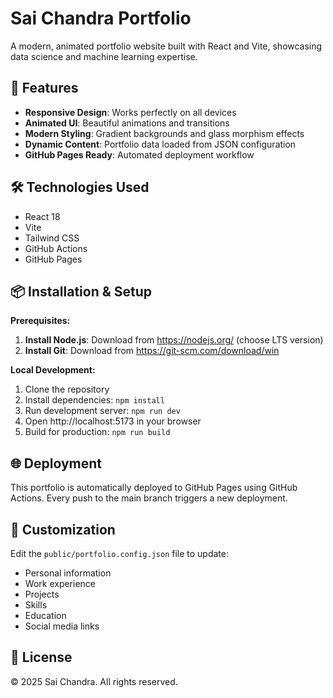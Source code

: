 # Sai Chandra Portfolio

A modern, animated portfolio website built with React and Vite, showcasing data science and machine learning expertise.

## 🚀 Features

- **Responsive Design**: Works perfectly on all devices
- **Animated UI**: Beautiful animations and transitions
- **Modern Styling**: Gradient backgrounds and glass morphism effects
- **Dynamic Content**: Portfolio data loaded from JSON configuration
- **GitHub Pages Ready**: Automated deployment workflow

## 🛠️ Technologies Used

- React 18
- Vite
- Tailwind CSS
- GitHub Actions
- GitHub Pages

## 📦 Installation & Setup

**Prerequisites:**
1. **Install Node.js**: Download from https://nodejs.org/ (choose LTS version)
2. **Install Git**: Download from https://git-scm.com/download/win

**Local Development:**
1. Clone the repository
2. Install dependencies: `npm install`
3. Run development server: `npm run dev`
4. Open http://localhost:5173 in your browser
5. Build for production: `npm run build`

## 🌐 Deployment

This portfolio is automatically deployed to GitHub Pages using GitHub Actions. Every push to the main branch triggers a new deployment.

## 📝 Customization

Edit the `public/portfolio.config.json` file to update:
- Personal information
- Work experience
- Projects
- Skills
- Education
- Social media links

## 📄 License

© 2025 Sai Chandra. All rights reserved.
